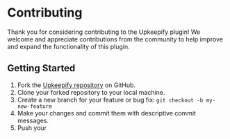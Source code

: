 # Contributing

Thank you for considering contributing to the Upkeepify plugin! We welcome and appreciate contributions from the community to help improve and expand the functionality of this plugin.

## Getting Started

1. Fork the [Upkeepify repository](https://github.com/yourusername/upkeepify) on GitHub.
2. Clone your forked repository to your local machine.
3. Create a new branch for your feature or bug fix: `git checkout -b my-new-feature`
4. Make your changes and commit them with descriptive commit messages.
5. Push your